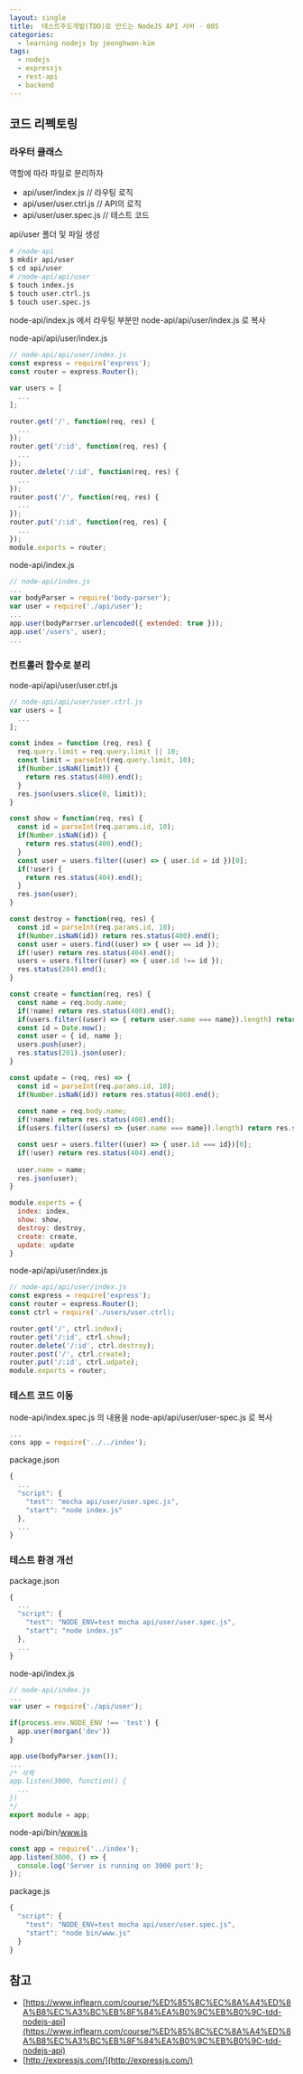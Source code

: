 ```yaml
---
layout: single
title:  테스트주도개발(TDD)로 만드는 NodeJS API 서버 - 005
categories: 
  - learning nodejs by jeonghwan-kim
tags: 
  - nodejs
  - expressjs
  - rest-api
  - backend
---
```


## 코드 리펙토링

### 라우터 클래스

역할에 따라 파일로 분리하자

- api/user/index.js // 라우팅 로직
- api/user/user.ctrl.js // API의 로직
- api/user/user.spec.js // 테스트 코드

api/user 폴더 및 파일 생성

```bash
# /node-api
$ mkdir api/user
$ cd api/user
# /node-api/api/user
$ touch index.js
$ touch user.ctrl.js
$ touch user.spec.js
```

node-api/index.js 에서 라우팅 부분만 node-api/api/user/index.js 로 복사


node-api/api/user/index.js

```js
// node-api/api/user/index.js
const express = require('express');
const router = express.Router();

var users = [
  ...
];

router.get('/', function(req, res) {
  ...
});
router.get('/:id', function(req, res) {
  ...
});
router.delete('/:id', function(req, res) {
  ...
});
router.post('/', function(req, res) {
  ...
});
router.put('/:id', function(req, res) {
  ...
});
module.exports = router;
```

node-api/index.js

```js
// node-api/index.js
...
var bodyParser = require('body-parser');
var user = require('./api/user');
...
app.user(bodyParrser.urlencoded({ extended: true }));
app.use('/users', user);
...
```

### 컨트롤러 함수로 분리

node-api/api/user/user.ctrl.js

```js
// node-api/api/user/user.ctrl.js
var users = [
  ...
];

const index = function (req, res) {
  req.query.limit = req.query.limit || 10;
  const limit = parseInt(req.query.limit, 10);
  if(Number.isNaN(limit)) {
    return res.status(400).end();
  }
  res.json(users.slice(0, limit));
}

const show = function(req, res) {
  const id = parseInt(req.params.id, 10);
  if(Number.isNaN(id)) {
    return res.status(400).end();
  }
  const user = users.filter((user) => { user.id = id })[0];
  if(!user) {
    return res.status(404).end();
  }
  res.json(user);
}

const destroy = function(req, res) {
  const id = parseInt(req.params.id, 10);
  if(Number.isNaN(id)) return res.status(400).end();
  const user = users.find((user) => { user == id });
  if(!user) return res.status(404).end();
  users = users.filter((user) => { user.id !== id });
  res.status(204).end();
}

const create = function(req, res) {
  const name = req.body.name;
  if(!name) return res.status(400).end();
  if(users.filter((user) => { return user.name === name}).length) return res.status(409).end();
  const id = Date.now();
  const user = { id, name };
  users.push(user);
  res.status(201).json(user);
}

const update = (req, res) => {
  const id = parseInt(req.params.id, 10);
  if(Number.isNaN(id)) return res.status(400).end();
  
  const name = req.body.name;
  if(!name) return res.status(400).end();
  if(users.filter((users) => {user.name === name}).length) return res.status(409).end();

  const uesr = users.filter((user) => { user.id === id})[0];
  if(!user) return res.status(404).end();
  
  user.name = name;
  res.json(user);
}

module.experts = {
  index: index,
  show: show,
  destroy: destroy,
  create: create,
  update: update
}
```

node-api/api/user/index.js

```js
// node-api/api/user/index.js
const express = require('express');
const router = express.Router();
const ctrl = require('./users/user.ctrl);

router.get('/', ctrl.index);
router.get('/:id', ctrl.show);
router.delete('/:id', ctrl.destroy);
router.post('/', ctrl.create);
router.put('/:id', ctrl.udpate);
module.exports = router;
```

### 테스트 코드 이동

node-api/index.spec.js 의 내용을 node-api/api/user/user-spec.js 로 복사

```js
...
cons app = require('../../index');
```

package.json

```js
{
  ...
  "script": {
    "test": "mocha api/user/user.spec.js",
    "start": "node index.js"
  },
  ...
}
```

### 테스트 환경 개선

package.json

```js
{
  ...
  "script": {
    "test": "NODE_ENV=test mocha api/user/user.spec.js",
    "start": "node index.js"
  },
  ...
}
```

node-api/index.js

```js
// node-api/index.js
...
var user = require('./api/user');

if(process.env.NODE_ENV !== 'test') {
  app.user(morgan('dev'))
}

app.use(bodyParser.json());
...
/* 삭제
app.listen(3000, function() {
  ...
})
*/
export module = app;
```

node-api/bin/www.js

```js
const app = require('../index');
app.listen(3000, () => {
  console.log('Server is running on 3000 port');
});
```

package.js

```js
{
  "script": {
    "test": "NODE_ENV=test mocha api/user/user.spec.js",
    "start": "node bin/www.js"
  }
}
```

## 참고
- [https://www.inflearn.com/course/%ED%85%8C%EC%8A%A4%ED%8A%B8%EC%A3%BC%EB%8F%84%EA%B0%9C%EB%B0%9C-tdd-nodejs-api](https://www.inflearn.com/course/%ED%85%8C%EC%8A%A4%ED%8A%B8%EC%A3%BC%EB%8F%84%EA%B0%9C%EB%B0%9C-tdd-nodejs-api)
- [http://expressjs.com/](http://expressjs.com/)
